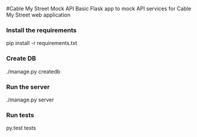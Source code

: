 #Cable My Street Mock API
Basic Flask app to mock API services for Cable My Street web application

### Install the requirements
pip install -r requirements.txt

### Create DB
./manage.py createdb

### Run the server
./manage.py server

### Run tests
py.test tests